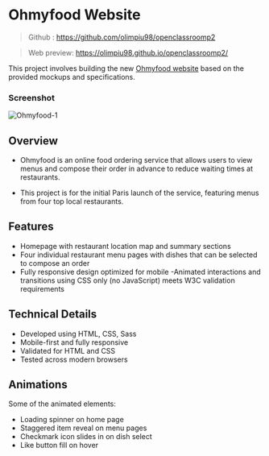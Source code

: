 
# Ohmyfood Website

> Github : https://github.com/olimpiu98/openclassroomp2

> Web preview: https://olimpiu98.github.io/openclassroomp2/

This project involves building the new [Ohmyfood website](https://olimpiu98.github.io/openclassroomp2/) based on the provided mockups and specifications.

### Screenshot

![Ohmyfood-1](https://github.com/olimpiu98/openclassroomp2/assets/104469153/f34b649c-15b1-418e-b716-50b16fe6a004)


## Overview

- Ohmyfood is an online food ordering service that allows users to view menus and compose their order in advance to reduce waiting times at restaurants.

- This project is for the initial Paris launch of the service, featuring menus from four top local restaurants.

## Features

- Homepage with restaurant location map and summary sections
- Four individual restaurant menu pages with dishes that can be selected to compose an order
- Fully responsive design optimized for mobile
  -Animated interactions and transitions using CSS only (no JavaScript)
  meets W3C validation requirements

## Technical Details

- Developed using HTML, CSS, Sass
- Mobile-first and fully responsive
- Validated for HTML and CSS
- Tested across modern browsers

## Animations

Some of the animated elements:

- Loading spinner on home page
- Staggered item reveal on menu pages
- Checkmark icon slides in on dish select
- Like button fill on hover
